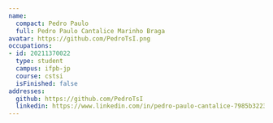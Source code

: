 ```yaml
---
name:
  compact: Pedro Paulo
  full: Pedro Paulo Cantalice Marinho Braga
avatar: https://github.com/PedroTsI.png
occupations:
- id: 20211370022
  type: student
  campus: ifpb-jp
  course: cstsi
  isFinished: false
addresses:
  github: https://github.com/PedroTsI
  linkedin: https://www.linkedin.com/in/pedro-paulo-cantalice-7985b3223/
---
```

